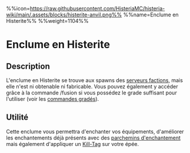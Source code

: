 %%icon=https://raw.githubusercontent.com/HisteriaMC/histeria-wiki/main/.assets/blocks/histerite-anvil.png%%
%%name=Enclume en Histerite%%
%%weight=1104%%
# Enclume en Histerite

## Description
L'enclume en Histerite se trouve aux spawns des [serveurs factions](https://histeria.fr/wiki/mondes/serveurs-faction), mais elle n'est ni obtenable ni fabricable. Vous pouvez également y accéder grâce à la commande /fusion si vous possédez le grade suffisant pour l'utiliser (voir les [commandes gradés](https://histeria.fr/wiki/commandes/graded-commands)).

## Utilité
Cette enclume vous permettra d'enchanter vos équipements, d'améliorer les enchantements déjà présents avec des [parchemins d'enchantement](https://histeria.fr/wiki/objets/forge-note) mais également d'appliquer un [Kill-Tag](https://histeria.fr/wiki/objets/kill-tag) sur votre épée.
